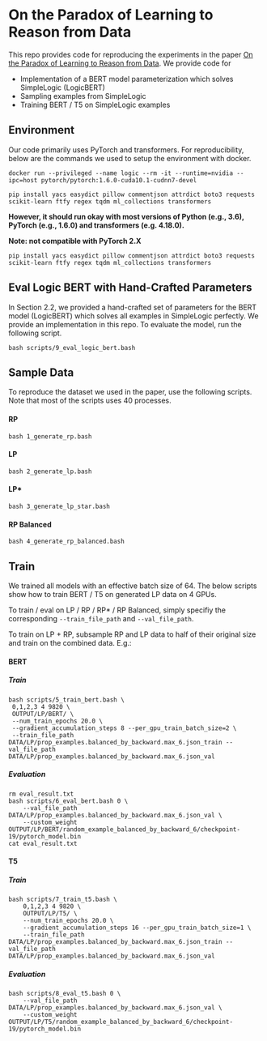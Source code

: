 # On the Paradox of Learning to Reason from Data

This repo provides code for reproducing the experiments in the paper [On the Paradox of Learning to Reason from Data](http://web.cs.ucla.edu/~hzhang19/files/on-the-paradox.pdf). We provide code for
 - Implementation of a BERT model parameterization which solves SimpleLogic (LogicBERT)
 - Sampling examples from SimpleLogic
 - Training BERT / T5 on SimpleLogic examples

## Environment

Our code primarily uses PyTorch and transformers. For reproducibility, below are the commands we used to setup the environment with docker. 

```
docker run --privileged --name logic --rm -it --runtime=nvidia --ipc=host pytorch/pytorch:1.6.0-cuda10.1-cudnn7-devel

pip install yacs easydict pillow commentjson attrdict boto3 requests scikit-learn ftfy regex tqdm ml_collections transformers
```

**However, it should run okay with most versions of Python (e.g., 3.6), PyTorch (e.g., 1.6.0) and transformers (e.g. 4.18.0).** 

**Note: not compatible with PyTorch 2.X**

```
pip install yacs easydict pillow commentjson attrdict boto3 requests scikit-learn ftfy regex tqdm ml_collections transformers
```

## Eval Logic BERT with Hand-Crafted Parameters
In Section 2.2, we provided a hand-crafted set of parameters for the BERT model (LogicBERT) which solves all examples in SimpleLogic perfectly. We provide an implementation in this repo. To evaluate the model, run the following script.

```
bash scripts/9_eval_logic_bert.bash
```


## Sample Data
To reproduce the dataset we used in the paper, use the following scripts. Note that most of the scripts uses 40 processes. 

#### RP
```
bash 1_generate_rp.bash
```
#### LP
```
bash 2_generate_lp.bash
```

#### LP*
```
bash 3_generate_lp_star.bash
```

#### RP Balanced
```
bash 4_generate_rp_balanced.bash
```



## Train
We trained all models with an effective batch size of 64. The below scripts show how to train BERT / T5 on generated LP data on 4 GPUs.

To train / eval on LP / RP / RP* / RP Balanced, simply specifiy the corresponding ``--train_file_path`` and ``--val_file_path``.

To train on LP + RP, subsample RP and LP data to half of their original size and train on the combined data. E.g.: 

#### BERT

##### Train
```
bash scripts/5_train_bert.bash \
 0,1,2,3 4 9820 \
 OUTPUT/LP/BERT/ \
 --num_train_epochs 20.0 \
 --gradient_accumulation_steps 8 --per_gpu_train_batch_size=2 \
 --train_file_path DATA/LP/prop_examples.balanced_by_backward.max_6.json_train --val_file_path DATA/LP/prop_examples.balanced_by_backward.max_6.json_val
```

##### Evaluation
```
rm eval_result.txt
bash scripts/6_eval_bert.bash 0 \
    --val_file_path DATA/LP/prop_examples.balanced_by_backward.max_6.json_val \
    --custom_weight OUTPUT/LP/BERT/random_example_balanced_by_backward_6/checkpoint-19/pytorch_model.bin
cat eval_result.txt
```



#### T5

##### Train

```
bash scripts/7_train_t5.bash \
    0,1,2,3 4 9820 \
    OUTPUT/LP/T5/ \
    --num_train_epochs 20.0 \
    --gradient_accumulation_steps 16 --per_gpu_train_batch_size=1 \
    --train_file_path DATA/LP/prop_examples.balanced_by_backward.max_6.json_train --val_file_path DATA/LP/prop_examples.balanced_by_backward.max_6.json_val
```

##### Evaluation
```
bash scripts/8_eval_t5.bash 0 \
    --val_file_path DATA/LP/prop_examples.balanced_by_backward.max_6.json_val \
    --custom_weight OUTPUT/LP/T5/random_example_balanced_by_backward_6/checkpoint-19/pytorch_model.bin
```
